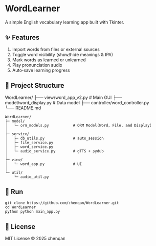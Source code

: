 # WordLearner

A simple English vocabulary learning app built with Tkinter.

## ✨ Features

1. Import words from files or external sources
2. Toggle word visibility (show/hide meanings & IPA)
3. Mark words as learned or unlearned
4. Play pronunciation audio
5. Auto-save learning progress

## 🧩 Project Structure
WordLearner/
├── view/word_app_v2.py       # Main GUI
├── model/word_display.py     # Data model
├── controller/word_controller.py
└── README.md

```shell
WordLearner/
├─ model/
│   └─ orm_models.py           # ORM Model(Word, File, and Display)
│
├─ service/
│   ├─ db_utils.py             # auto_session
│   ├─ file_service.py         
│   ├─ word_service.py         
│   └─ audio_service.py        # gTTS + pydub
│
├─ view/
│   └─ word_app.py             # UI 
│
└─ util/
    └─ audio_util.py
```

## 🚀 Run
```shell
git clone https://github.com/chenqan/WordLearner.git
cd WordLearner
python python main_app.py
```

## 📜 License

MIT License © 2025 chenqan